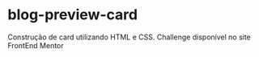 # blog-preview-card
Construção de card utilizando HTML e CSS. Challenge disponível no site FrontEnd Mentor
